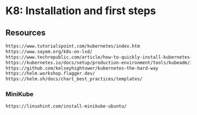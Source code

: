# K8: Installation and first steps

## Resources
```html
https://www.tutorialspoint.com/kubernetes/index.htm
https://www.sayem.org/k8s-on-lxd/
https://www.techrepublic.com/article/how-to-quickly-install-kubernetes-on-ubuntu/
https://kubernetes.io/docs/setup/production-environment/tools/kubeadm/install-kubeadm/
https://github.com/kelseyhightower/kubernetes-the-hard-way
https://helm.workshop.flagger.dev/
https://helm.sh/docs/chart_best_practices/templates/
```
### MiniKube
```html
https://linuxhint.com/install-minikube-ubuntu/
```

